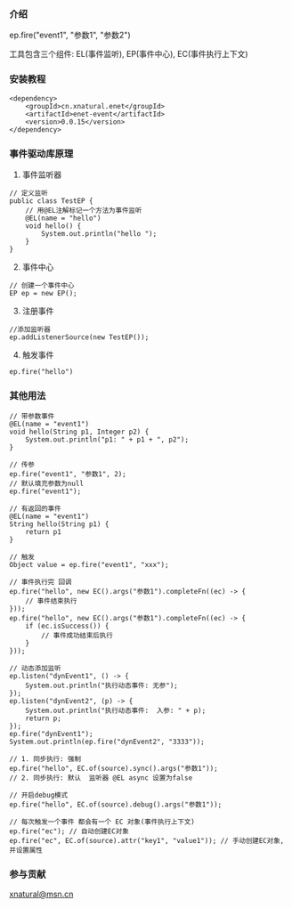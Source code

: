 ### 介绍
 ep.fire("event1", "参数1", "参数2")
 
 工具包含三个组件: EL(事件监听), EP(事件中心), EC(事件执行上下文)

### 安装教程
```
<dependency>
    <groupId>cn.xnatural.enet</groupId>
    <artifactId>enet-event</artifactId>
    <version>0.0.15</version>
</dependency>
```
### 事件驱动库原理

1. 事件监听器
```
// 定义监听
public class TestEP {
    // 用@EL注解标记一个方法为事件监听
    @EL(name = "hello")
    void hello() {
        System.out.println("hello ");
    }
}
```

2. 事件中心
```
// 创建一个事件中心
EP ep = new EP();
```

3. 注册事件

```
//添加监听器
ep.addListenerSource(new TestEP());
```

4. 触发事件
```
ep.fire("hello")
```

### 其他用法
```
// 带参数事件
@EL(name = "event1")
void hello(String p1, Integer p2) {
    System.out.println("p1: " + p1 + ", p2");
}

// 传参
ep.fire("event1", "参数1", 2);
// 默认填充参数为null
ep.fire("event1");
```

```
// 有返回的事件
@EL(name = "event1")
String hello(String p1) {
    return p1
}

// 触发
Object value = ep.fire("event1", "xxx");
```

```
// 事件执行完 回调
ep.fire("hello", new EC().args("参数1").completeFn((ec) -> {
    // 事件结束执行
}));
ep.fire("hello", new EC().args("参数1").completeFn((ec) -> {
    if (ec.isSuccess()) {
        // 事件成功结束后执行
    }
}));
```

```
// 动态添加监听
ep.listen("dynEvent1", () -> {
    System.out.println("执行动态事件: 无参");
});
ep.listen("dynEvent2", (p) -> {
    System.out.println("执行动态事件:  入参: " + p);
    return p;
});
ep.fire("dynEvent1");
System.out.println(ep.fire("dynEvent2", "3333"));
```

```
// 1. 同步执行: 强制
ep.fire("hello", EC.of(source).sync().args("参数1"));
// 2. 同步执行: 默认  监听器 @EL async 设置为false
```

```
// 开启debug模式
ep.fire("hello", EC.of(source).debug().args("参数1"));
```

```
// 每次触发一个事件 都会有一个 EC 对象(事件执行上下文)
ep.fire("ec"); // 自动创建EC对象
ep.fire("ec", EC.of(source).attr("key1", "value1")); // 手动创建EC对象,并设置属性
```

### 参与贡献

xnatural@msn.cn